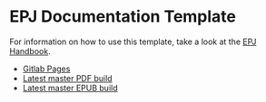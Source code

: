 # EPJ Documentation Template

For information on how to use this template,
take a look at the [EPJ Handbook](http://epj.pages.ifs.hsr.ch/handbook/handbook/documentation-template/).

- [Gitlab Pages](http://epj.pages.ifs.hsr.ch/documentation-template)
- [Latest master PDF build](https://gitlab.dev.ifs.hsr.ch/epj/documentation-template/-/jobs/artifacts/master/raw/_build/latex/epjdocumentationtemplate.pdf?job=build_pdf)
- [Latest master EPUB build](https://gitlab.dev.ifs.hsr.ch/epj/documentation-template/-/jobs/artifacts/master/raw/_build/epub/EPJDocumentationTemplate.epub?job=build_epub)
